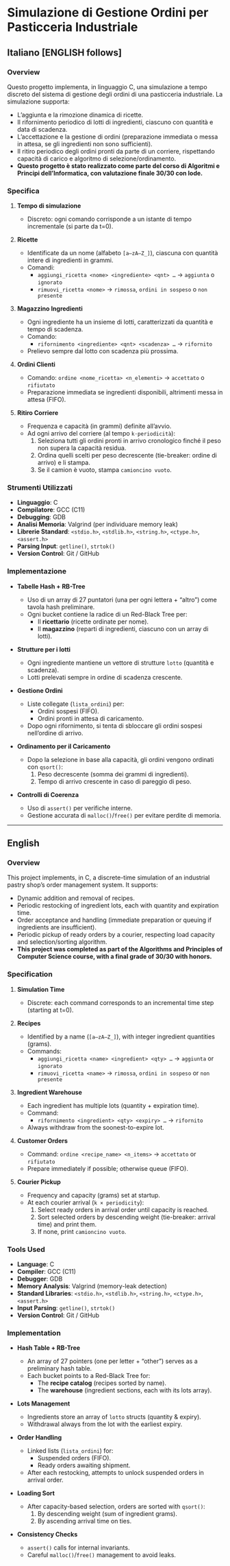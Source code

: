 # Simulazione di Gestione Ordini per Pasticceria Industriale

## Italiano [ENGLISH follows]

### Overview
Questo progetto implementa, in linguaggio C, una simulazione a tempo discreto del sistema di gestione degli ordini di una pasticceria industriale. La simulazione supporta:
- L’aggiunta e la rimozione dinamica di ricette.
- Il rifornimento periodico di lotti di ingredienti, ciascuno con quantità e data di scadenza.
- L’accettazione e la gestione di ordini (preparazione immediata o messa in attesa, se gli ingredienti non sono sufficienti).
- Il ritiro periodico degli ordini pronti da parte di un corriere, rispettando capacità di carico e algoritmo di selezione/ordinamento.
- **Questo progetto è stato realizzato come parte del corso di Algoritmi e Principi dell’Informatica, con valutazione finale 30/30 con lode.**

### Specifica
1. **Tempo di simulazione**  
   - Discreto: ogni comando corrisponde a un istante di tempo incrementale (si parte da t=0).

2. **Ricette**  
   - Identificate da un nome (alfabeto `[a–zA–Z_]`), ciascuna con quantità intere di ingredienti in grammi.  
   - Comandi:
     - `aggiungi_ricetta <nome> <ingrediente> <qnt> …` → `aggiunta` o `ignorato`
     - `rimuovi_ricetta <nome>` → `rimossa`, `ordini in sospeso` o `non presente`

3. **Magazzino Ingredienti**  
   - Ogni ingrediente ha un insieme di lotti, caratterizzati da quantità e tempo di scadenza.  
   - Comando:
     - `rifornimento <ingrediente> <qnt> <scadenza> …` → `rifornito`  
   - Prelievo sempre dal lotto con scadenza più prossima.

4. **Ordini Clienti**  
   - Comando: `ordine <nome_ricetta> <n_elementi>` → `accettato` o `rifiutato`  
   - Preparazione immediata se ingredienti disponibili, altrimenti messa in attesa (FIFO).

5. **Ritiro Corriere**  
   - Frequenza e capacità (in grammi) definite all’avvio.  
   - Ad ogni arrivo del corriere (al tempo `k⋅periodicità`):
     1. Seleziona tutti gli ordini pronti in arrivo cronologico finché il peso non supera la capacità residua.  
     2. Ordina quelli scelti per peso decrescente (tie-breaker: ordine di arrivo) e li stampa.  
     3. Se il camion è vuoto, stampa `camioncino vuoto`.

### Strumenti Utilizzati
- **Linguaggio**: C  
- **Compilatore**: GCC (C11)  
- **Debugging**: GDB  
- **Analisi Memoria**: Valgrind (per individuare memory leak)  
- **Librerie Standard**: `<stdio.h>`, `<stdlib.h>`, `<string.h>`, `<ctype.h>`, `<assert.h>`  
- **Parsing Input**: `getline()`, `strtok()`  
- **Version Control**: Git / GitHub

### Implementazione
- **Tabelle Hash + RB-Tree**  
  - Uso di un array di 27 puntatori (una per ogni lettera + “altro”) come tavola hash preliminare.  
  - Ogni bucket contiene la radice di un Red-Black Tree per:
    - Il **ricettario** (ricette ordinate per nome).  
    - Il **magazzino** (reparti di ingredienti, ciascuno con un array di lotti).

- **Strutture per i lotti**  
  - Ogni ingrediente mantiene un vettore di strutture `lotto` (quantità e scadenza).  
  - Lotti prelevati sempre in ordine di scadenza crescente.

- **Gestione Ordini**  
  - Liste collegate (`lista_ordini`) per:
    - Ordini sospesi (FIFO).  
    - Ordini pronti in attesa di caricamento.  
  - Dopo ogni rifornimento, si tenta di sbloccare gli ordini sospesi nell’ordine di arrivo.

- **Ordinamento per il Caricamento**  
  - Dopo la selezione in base alla capacità, gli ordini vengono ordinati con `qsort()`:
    1. Peso decrescente (somma dei grammi di ingredienti).  
    2. Tempo di arrivo crescente in caso di pareggio di peso.

- **Controlli di Coerenza**  
  - Uso di `assert()` per verifiche interne.  
  - Gestione accurata di `malloc()`/`free()` per evitare perdite di memoria.

---

## English

### Overview
This project implements, in C, a discrete-time simulation of an industrial pastry shop’s order management system. It supports:
- Dynamic addition and removal of recipes.
- Periodic restocking of ingredient lots, each with quantity and expiration time.
- Order acceptance and handling (immediate preparation or queuing if ingredients are insufficient).
- Periodic pickup of ready orders by a courier, respecting load capacity and selection/sorting algorithm.
- **This project was completed as part of the Algorithms and Principles of Computer Science course, with a final grade of 30/30 with honors.**

### Specification
1. **Simulation Time**  
   - Discrete: each command corresponds to an incremental time step (starting at t=0).

2. **Recipes**  
   - Identified by a name (`[a–zA–Z_]`), with integer ingredient quantities (grams).  
   - Commands:
     - `aggiungi_ricetta <name> <ingredient> <qty> …` → `aggiunta` or `ignorato`
     - `rimuovi_ricetta <name>` → `rimossa`, `ordini in sospeso` or `non presente`

3. **Ingredient Warehouse**  
   - Each ingredient has multiple lots (quantity + expiration time).  
   - Command:
     - `rifornimento <ingredient> <qty> <expiry> …` → `rifornito`  
   - Always withdraw from the soonest-to-expire lot.

4. **Customer Orders**  
   - Command: `ordine <recipe_name> <n_items>` → `accettato` or `rifiutato`  
   - Prepare immediately if possible; otherwise queue (FIFO).

5. **Courier Pickup**  
   - Frequency and capacity (grams) set at startup.  
   - At each courier arrival (`k × periodicity`):
     1. Select ready orders in arrival order until capacity is reached.  
     2. Sort selected orders by descending weight (tie-breaker: arrival time) and print them.  
     3. If none, print `camioncino vuoto`.

### Tools Used
- **Language**: C  
- **Compiler**: GCC (C11)  
- **Debugger**: GDB  
- **Memory Analysis**: Valgrind (memory-leak detection)  
- **Standard Libraries**: `<stdio.h>`, `<stdlib.h>`, `<string.h>`, `<ctype.h>`, `<assert.h>`  
- **Input Parsing**: `getline()`, `strtok()`  
- **Version Control**: Git / GitHub

### Implementation
- **Hash Table + RB-Tree**  
  - An array of 27 pointers (one per letter + “other”) serves as a preliminary hash table.  
  - Each bucket points to a Red-Black Tree for:
    - The **recipe catalog** (recipes sorted by name).  
    - The **warehouse** (ingredient sections, each with its lots array).

- **Lots Management**  
  - Ingredients store an array of `lotto` structs (quantity & expiry).  
  - Withdrawal always from the lot with the earliest expiry.

- **Order Handling**  
  - Linked lists (`lista_ordini`) for:
    - Suspended orders (FIFO).  
    - Ready orders awaiting shipment.  
  - After each restocking, attempts to unlock suspended orders in arrival order.

- **Loading Sort**  
  - After capacity-based selection, orders are sorted with `qsort()`:
    1. By descending weight (sum of ingredient grams).  
    2. By ascending arrival time on ties.

- **Consistency Checks**  
  - `assert()` calls for internal invariants.  
  - Careful `malloc()`/`free()` management to avoid leaks.